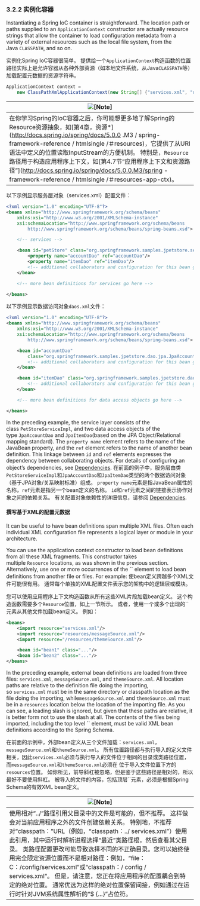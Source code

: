 ### 3.2.2 实例化容器

Instantiating a Spring IoC container is straightforward. The location path or paths supplied to an `ApplicationContext` constructor are actually resource strings that allow the container to load configuration metadata from a variety of external resources such as the local file system, from the Java `CLASSPATH`, and so on.

实例化Spring IoC容器很简单。 提供给一个`ApplicationContext`构造函数的位置路径实际上是允许容器从各种外部资源（如本地文件系统，从Java`CLASSPATH`等）加载配置元数据的资源字符串。
```java
ApplicationContext context =
    new ClassPathXmlApplicationContext(new String[] {"services.xml", "daos.xml"});
```

| ![[Note]](http://docs.spring.io/spring/docs/5.0.0.M3/spring-framework-reference/htmlsingle/images/note.png) |
| ---------------------------------------- |
| 在你学习Spring的IoC容器之后，你可能想更多地了解Spring的Resource资源抽象，如[第4章，资源*](http://docs.spring.io/spring/docs/5.0.0 .M3 / spring-framework-reference / htmlsingle /＃resources)，它提供了从URI语法中定义的位置读取InputStream的方便机制。 特别是，`Resource`路径用于构造应用程序上下文，如[第4.7节“应用程序上下文和资源路径”](http://docs.spring.io/spring/docs/5.0.0.M3/spring -framework-reference / htmlsingle /＃resources-app-ctx)。 |

以下示例显示服务层对象（services.xml）配置文件：

```xml
<?xml version="1.0" encoding="UTF-8"?>
<beans xmlns="http://www.springframework.org/schema/beans"
    xmlns:xsi="http://www.w3.org/2001/XMLSchema-instance"
    xsi:schemaLocation="http://www.springframework.org/schema/beans
        http://www.springframework.org/schema/beans/spring-beans.xsd">

    <!-- services -->

    <bean id="petStore" class="org.springframework.samples.jpetstore.services.PetStoreServiceImpl">
        <property name="accountDao" ref="accountDao"/>
        <property name="itemDao" ref="itemDao"/>
        <!-- additional collaborators and configuration for this bean go here -->
    </bean>

    <!-- more bean definitions for services go here -->

</beans>
```

以下示例显示数据访问对象`daos.xml`文件：

```xml
<?xml version="1.0" encoding="UTF-8"?>
<beans xmlns="http://www.springframework.org/schema/beans"
    xmlns:xsi="http://www.w3.org/2001/XMLSchema-instance"
    xsi:schemaLocation="http://www.springframework.org/schema/beans
        http://www.springframework.org/schema/beans/spring-beans.xsd">

    <bean id="accountDao"
        class="org.springframework.samples.jpetstore.dao.jpa.JpaAccountDao">
        <!-- additional collaborators and configuration for this bean go here -->
    </bean>

    <bean id="itemDao" class="org.springframework.samples.jpetstore.dao.jpa.JpaItemDao">
        <!-- additional collaborators and configuration for this bean go here -->
    </bean>

    <!-- more bean definitions for data access objects go here -->

</beans>
```

In the preceding example, the service layer consists of the class `PetStoreServiceImpl`, and two data access objects of the type `JpaAccountDao` and `JpaItemDao`(based on the JPA Object/Relational mapping standard). The `property name` element refers to the name of the JavaBean property, and the `ref` element refers to the name of another bean definition. This linkage between `id` and `ref` elements expresses the dependency between collaborating objects. For details of configuring an object’s dependencies, see [Dependencies](http://docs.spring.io/spring/docs/5.0.0.M3/spring-framework-reference/htmlsingle/#beans-dependencies).
在前面的例子中，服务层由类`PetStoreServiceImpl`和`JpaAccountDao`和`JpaItemDao`类型的两个数据访问对象（基于JPA对象/关系映射标准）组成。 `property name`元素是指JavaBean属性的名称，`ref`元素是指另一个bean定义的名称。 `id`和`ref`元素之间的链接表示协作对象之间的依赖关系。 有关配置对象依赖性的详细信息，请参阅 [Dependencies](http://docs.spring.io/spring/docs/5.0.0.M3/spring-framework-reference/htmlsingle/#beans-dependencies).
#### 撰写基于XML的配置元数据

It can be useful to have bean definitions span multiple XML files. Often each individual XML configuration file represents a logical layer or module in your architecture.

You can use the application context constructor to load bean definitions from all these XML fragments. This constructor takes multiple `Resource` locations, as was shown in the previous section. Alternatively, use one or more occurrences of the `` element to load bean definitions from another file or files. For example:
使bean定义跨越多个XML文件可能很有用。 通常每个单独的XML配置文件表示您的架构中的逻辑层或模块。

您可以使用应用程序上下文构造函数从所有这些XML片段加载bean定义。 这个构造函数需要多个`Resource`位置，如上一节所示。 或者，使用一个或多个出现的``元素从其他文件加载bean定义。 例如：
```xml
<beans>
    <import resource="services.xml"/>
    <import resource="resources/messageSource.xml"/>
    <import resource="/resources/themeSource.xml"/>

    <bean id="bean1" class="..."/>
    <bean id="bean2" class="..."/>
</beans>
```

In the preceding example, external bean definitions are loaded from three files: `services.xml`, `messageSource.xml`, and `themeSource.xml`. All location paths are relative to the definition file doing the importing, so `services.xml` must be in the same directory or classpath location as the file doing the importing, while`messageSource.xml` and `themeSource.xml` must be in a `resources` location below the location of the importing file. As you can see, a leading slash is ignored, but given that these paths are relative, it is better form not to use the slash at all. The contents of the files being imported, including the top level `` element, must be valid XML bean definitions according to the Spring Schema.

在前面的示例中，外部bean定义从三个文件加载：`services.xml`，`messageSource.xml`和`themeSource.xml`。 所有位置路径都与执行导入的定义文件相关，因此`services.xml`必须与执行导入的文件位于相同的目录或类路径位置，而`messageSource.xml`和`themeSource.xml`必须在 位于导入文件位置下方的`resources`位置。 如你所见，前导斜杠被忽略，但是鉴于这些路径是相对的，所以最好不要使用斜杠。 被导入的文件的内容，包括顶层``元素，必须是根据Spring Schema的有效XML bean定义。

| ![[Note]](http://docs.spring.io/spring/docs/5.0.0.M3/spring-framework-reference/htmlsingle/images/note.png) |
| ---------------------------------------- |
| 使用相对“../”路径引用父目录中的文件是可能的，但不推荐。 这样做会对当前应用程序之外的文件创建依赖关系。 特别地，不推荐对“classpath：”URL（例如，“classpath：../ services.xml”）使用此引用，其中运行时解析进程选择“最近”类路径根，然后查看其父目录。 类路径配置更改可能导致选择不同的不正确目录。您可以始终使用完全限定资源位置而不是相对路径：例如，“file：C：/config/services.xml”或“classpath：/ config / services.xml“。 但是，请注意，您正在将应用程序的配置耦合到特定的绝对位置。 通常优选为这样的绝对位置保留间接，例如通过在运行时针对JVM系统属性解析的“$ {...​}”占位符。 |

